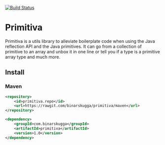 [![Build Status](https://travis-ci.com/BinarSkugga/Primitiva.svg?branch=master)](https://travis-ci.com/BinarSkugga/Primitiva)
# Primitiva
Primitiva is a utils library to alleviate boilerplate code when using the Java reflection
API and the Java primitives. It can go from a collection of primitive to an array and unbox
it in one line or tell you if a type is a primitive array type and much more.

## Install
### Maven
```xml
<repository>
	<id>primitiva.repo</id>
	<url>https://rawgit.com/binarskugga/primitiva/maven</url>
</repository>
```
```xml
<dependency>
	<groupId>com.binarskugga</groupId>
	<artifactId>primitiva</artifactId>
	<version>1.0</version>
</dependency>
```